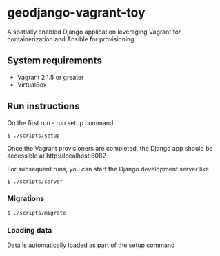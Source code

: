 # geodjango-vagrant-toy
A spatially enabled Django application leveraging Vagrant for containerization and Ansible for provisioning

## System requirements

- Vagrant 2.1.5 or greater
- VirtualBox

## Run instructions

On the first run - run setup command
```
$ ./scripts/setup
```

Once the Vagrant provisioners are completed, the Django app should be accessible at http://localhost:8082



For subsequent runs, you can start the Django development server like
```
$ ./scripts/server
```


### Migrations
```
$ ./scripts/migrate
```

### Loading data
Data is automatically loaded as part of the setup command
